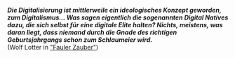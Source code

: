***Die Digitalisierung ist mittlerweile ein ideologisches Konzept geworden, zum Digitalismus… Was sagen eigentlich die sogenannten Digital Natives dazu, die sich selbst für eine digitale Elite halten? Nichts, meistens, was daran liegt, dass niemand durch die Gnade des richtigen Geburtsjahrgangs schon zum Schlaumeier wird.***  
(Wolf Lotter in ["Fauler Zauber"](https://www.taz.de/!168081/))